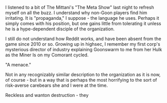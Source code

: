 I listened to a bit of The Mittani's "The Meta Show" last night to refresh myself on all the buzz. I understand why non-Goon players find him irritating. It is "propaganda," I suppose - the language he uses. Perhaps it simply comes with his position, but one gains little from tolerating it unless he is a hype-dependent disciple of the organization.

I still do not understand how Reddit works, and have been absent from the game since 2010 or so. Growing up in highsec, I remember my first corp's mysterious director of industry explaining Goonswarm to me from her Hulk as the Miner Is on my Comorant cycled.

"A menace."

Not in any recognizably similar description to the organization as it is now, of course - but in a way that is perhaps the most horrifying to the sort of risk-averse carebears she and I were at the time.

Reckless and wanton destruction - they
